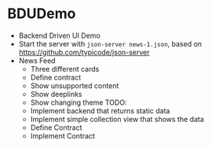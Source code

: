 # BDUDemo

- Backend Driven UI Demo
- Start the server with `json-server news-1.json`, based on https://github.com/typicode/json-server
- News Feed
	- Three different cards
	- Define contract
	- Show unsupported content
	- Show deeplinks
	- Show changing theme
TODO:
	- Implement backend that returns static data
	- Implement simple collection view that shows the data
	- Define Contract
	- Implement Contract


